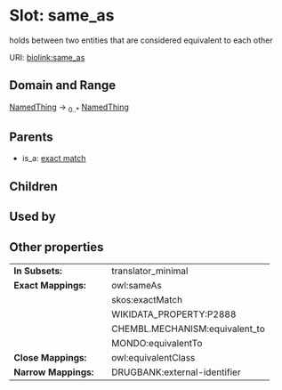 
# Slot: same_as


holds between two entities that are considered equivalent to each other

URI: [biolink:same_as](https://w3id.org/biolink/vocab/same_as)


## Domain and Range

[NamedThing](NamedThing.md) &#8594;  <sub>0..*</sub> [NamedThing](NamedThing.md)

## Parents

 *  is_a: [exact match](exact_match.md)

## Children


## Used by


## Other properties

|  |  |  |
| --- | --- | --- |
| **In Subsets:** | | translator_minimal |
| **Exact Mappings:** | | owl:sameAs |
|  | | skos:exactMatch |
|  | | WIKIDATA_PROPERTY:P2888 |
|  | | CHEMBL.MECHANISM:equivalent_to |
|  | | MONDO:equivalentTo |
| **Close Mappings:** | | owl:equivalentClass |
| **Narrow Mappings:** | | DRUGBANK:external-identifier |

